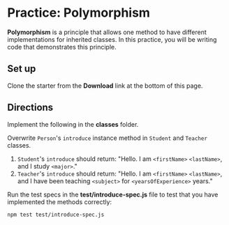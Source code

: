 # Practice: Polymorphism

**Polymorphism** is a principle that allows one method to have different
implementations for inherited classes. In this practice, you will be writing
code that demonstrates this principle.

## Set up

Clone the starter from the **Download** link at the bottom of this page.

## Directions

Implement the following in the __classes__ folder.

Overwrite `Person`'s `introduce` instance method in `Student` and `Teacher`
classes.

1. `Student`'s `introduce` should return: "Hello. I am `<firstName>`
   `<lastName>`, and I study `<major>`."
2. `Teacher`'s `introduce` should return: "Hello. I am `<firstName>`
   `<lastName>`, and I have been teaching `<subject>` for `<yearsOfExperience>`
   years."

Run the test specs in the __test/introduce-spec.js__ file to test that you
have implemented the methods correctly:

```shell
npm test test/introduce-spec.js
```
